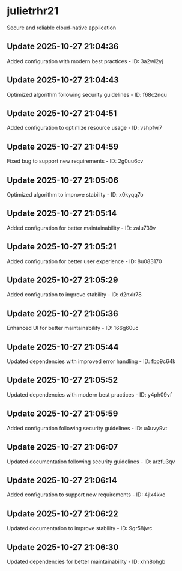 # julietrhr21
Secure and reliable cloud-native application

## Update 2025-10-27 21:04:36
Added configuration with modern best practices - ID: 3a2wl2yj


## Update 2025-10-27 21:04:43
Optimized algorithm following security guidelines - ID: f68c2nqu


## Update 2025-10-27 21:04:51
Added configuration to optimize resource usage - ID: vshpfvr7


## Update 2025-10-27 21:04:59
Fixed bug to support new requirements - ID: 2g0uu6cv


## Update 2025-10-27 21:05:06
Optimized algorithm to improve stability - ID: x0kyqq7o


## Update 2025-10-27 21:05:14
Added configuration for better maintainability - ID: zalu739v


## Update 2025-10-27 21:05:21
Added configuration for better user experience - ID: 8u083170


## Update 2025-10-27 21:05:29
Added configuration to improve stability - ID: d2nxlr78


## Update 2025-10-27 21:05:36
Enhanced UI for better maintainability - ID: 166g60uc


## Update 2025-10-27 21:05:44
Updated dependencies with improved error handling - ID: fbp9c64k


## Update 2025-10-27 21:05:52
Updated dependencies with modern best practices - ID: y4ph09vf


## Update 2025-10-27 21:05:59
Added configuration following security guidelines - ID: u4uvy9vt


## Update 2025-10-27 21:06:07
Updated documentation following security guidelines - ID: arzfu3qv


## Update 2025-10-27 21:06:14
Added configuration to support new requirements - ID: 4jlx4kkc


## Update 2025-10-27 21:06:22
Updated documentation to improve stability - ID: 9gr58jwc


## Update 2025-10-27 21:06:30
Updated dependencies for better maintainability - ID: xhh8ohgb

